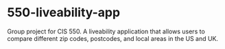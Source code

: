 # 550-liveability-app
Group project for CIS 550. A liveability application that allows users to compare different zip codes, postcodes, and local areas in the US and UK.
